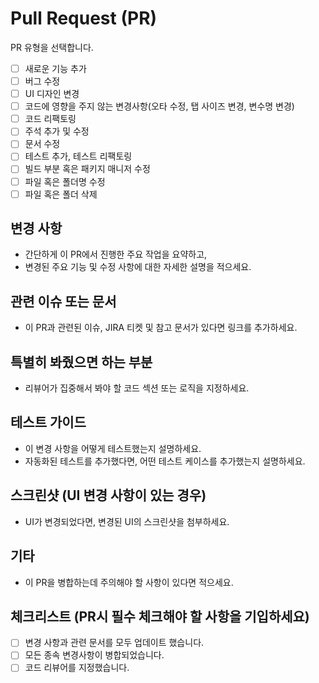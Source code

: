 # Pull Request (PR)
PR 유형을 선택합니다.
- [ ] 새로운 기능 추가
- [ ] 버그 수정
- [ ] UI 디자인 변경
- [ ] 코드에 영향을 주지 않는 변경사항(오타 수정, 탭 사이즈 변경, 변수명 변경)
- [ ] 코드 리팩토링
- [ ] 주석 추가 및 수정
- [ ] 문서 수정
- [ ] 테스트 추가, 테스트 리팩토링
- [ ] 빌드 부분 혹은 패키지 매니저 수정
- [ ] 파일 혹은 폴더명 수정
- [ ] 파일 혹은 폴더 삭제

## 변경 사항
- 간단하게 이 PR에서 진행한 주요 작업을 요약하고,
- 변경된 주요 기능 및 수정 사항에 대한 자세한 설명을 적으세요.

## 관련 이슈 또는 문서
- 이 PR과 관련된 이슈, JIRA 티켓 및 참고 문서가 있다면 링크를 추가하세요.

## 특별히 봐줬으면 하는 부분
- 리뷰어가 집중해서 봐야 할 코드 섹션 또는 로직을 지정하세요.

## 테스트 가이드
- 이 변경 사항을 어떻게 테스트했는지 설명하세요.
- 자동화된 테스트를 추가했다면, 어떤 테스트 케이스를 추가했는지 설명하세요.

## 스크린샷 (UI 변경 사항이 있는 경우)
- UI가 변경되었다면, 변경된 UI의 스크린샷을 첨부하세요.

## 기타
- 이 PR을 병합하는데 주의해야 할 사항이 있다면 적으세요.

## 체크리스트 (PR시 필수 체크해야 할 사항을 기입하세요)
- [ ] 변경 사항과 관련 문서를 모두 업데이트 했습니다.
- [ ] 모든 종속 변경사항이 병합되었습니다.
- [ ] 코드 리뷰어를 지정했습니다.
